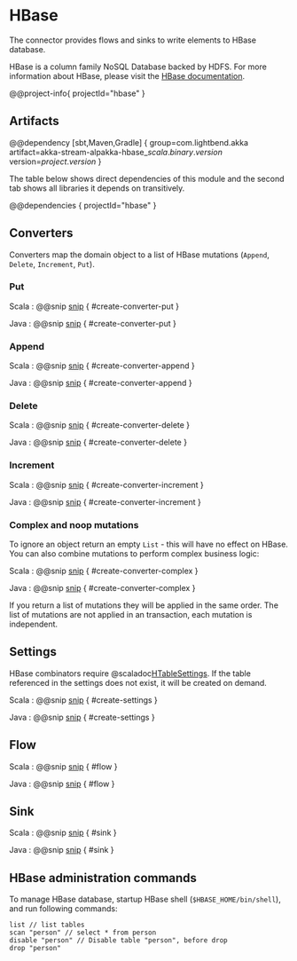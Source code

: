 # HBase

The connector provides flows and sinks to write elements to HBase database.

HBase is a column family NoSQL Database backed by HDFS.
For more information about HBase, please visit the [HBase documentation](http://hbase.apache.org).

@@project-info{ projectId="hbase" }

## Artifacts

@@dependency [sbt,Maven,Gradle] {
  group=com.lightbend.akka
  artifact=akka-stream-alpakka-hbase_$scala.binary.version$
  version=$project.version$
}

The table below shows direct dependencies of this module and the second tab shows all libraries it depends on transitively.

@@dependencies { projectId="hbase" }


## Converters

Converters map the domain object to a list of HBase mutations (`Append`, `Delete`, `Increment`, `Put`).

### Put

Scala
:   @@snip [snip](/hbase/src/test/scala/akka/stream/alpakka/hbase/scaladsl/HBaseStageSpec.scala) { #create-converter-put }

Java
:   @@snip [snip](/hbase/src/test/java/akka/stream/alpakka/hbase/javadsl/HBaseStageTest.java) { #create-converter-put }

### Append

Scala
:   @@snip [snip](/hbase/src/test/scala/akka/stream/alpakka/hbase/scaladsl/HBaseStageSpec.scala) { #create-converter-append }

Java
:   @@snip [snip](/hbase/src/test/java/akka/stream/alpakka/hbase/javadsl/HBaseStageTest.java) { #create-converter-append }

### Delete

Scala
:   @@snip [snip](/hbase/src/test/scala/akka/stream/alpakka/hbase/scaladsl/HBaseStageSpec.scala) { #create-converter-delete }

Java
:   @@snip [snip](/hbase/src/test/java/akka/stream/alpakka/hbase/javadsl/HBaseStageTest.java) { #create-converter-delete }

### Increment

Scala
:   @@snip [snip](/hbase/src/test/scala/akka/stream/alpakka/hbase/scaladsl/HBaseStageSpec.scala) { #create-converter-increment }

Java
:   @@snip [snip](/hbase/src/test/java/akka/stream/alpakka/hbase/javadsl/HBaseStageTest.java) { #create-converter-increment }

### Complex and noop mutations

To ignore an object return an empty `List` - this will have no effect on HBase.
You can also combine mutations to perform complex business logic:

Scala
:   @@snip [snip](/hbase/src/test/scala/akka/stream/alpakka/hbase/scaladsl/HBaseStageSpec.scala) { #create-converter-complex }

Java
:   @@snip [snip](/hbase/src/test/java/akka/stream/alpakka/hbase/javadsl/HBaseStageTest.java) { #create-converter-complex }

If you return a list of mutations they will be applied in the same order.
The list of mutations are not applied in an transaction, each mutation is independent.

## Settings

HBase combinators require @scaladoc[HTableSettings](akka.stream.alpakka.hbase.HTableSettings).
If the table referenced in the settings does not exist, it will be created on demand.

Scala
:   @@snip [snip](/hbase/src/test/scala/akka/stream/alpakka/hbase/scaladsl/HBaseStageSpec.scala) { #create-settings }

Java
:   @@snip [snip](/hbase/src/test/java/akka/stream/alpakka/hbase/javadsl/HBaseStageTest.java) { #create-settings }

## Flow

Scala
: @@snip [snip](/hbase/src/test/scala/akka/stream/alpakka/hbase/scaladsl/HBaseStageSpec.scala) { #flow }

Java
: @@snip [snip](/hbase/src/test/java/akka/stream/alpakka/hbase/javadsl/HBaseStageTest.java) { #flow }


## Sink

Scala
: @@snip [snip](/hbase/src/test/scala/akka/stream/alpakka/hbase/scaladsl/HBaseStageSpec.scala) { #sink }

Java
: @@snip [snip](/hbase/src/test/java/akka/stream/alpakka/hbase/javadsl/HBaseStageTest.java) { #sink }

## HBase administration commands

To manage HBase database, startup HBase shell (`$HBASE_HOME/bin/shell`), and run following commands:

```
list // list tables
scan "person" // select * from person
disable "person" // Disable table "person", before drop
drop "person" 
```
